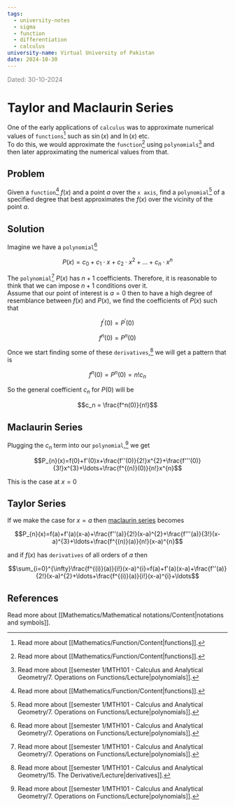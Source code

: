 ```yaml
---
tags:
  - university-notes
  - sigma
  - function
  - differentiation
  - calculus
university-name: Virtual University of Pakistan
date: 2024-10-30
---
```


<span style="color: gray;">Dated: 30-10-2024</span>

# Taylor and Maclaurin Series

One of the early applications of `calculus` was to approximate numerical values of `functions`[^1] such as $\sin (x)$ and $\ln (x)$ etc.  
To do this, we would approximate the `function`[^1] using `polynomials`[^2] and then later approximating the numerical values from that.

## Problem

Given a `function`[^1] $f(x)$ and a point $a$ over the `x axis`, find a `polynomial`[^2] of a specified degree that best approximates the $f(x)$ over the vicinity of the point $a$.  

## Solution

Imagine we have a `polynomial`[^2]  

$$P(x) = c_0 + c_1 \cdot x + c_2 \cdot x^2 + \ldots + c_n \cdot x^n$$

The `polynomial`[^2] $P(x)$ has $n + 1$ coefficients. Therefore, it is reasonable to think that we can impose $n + 1$ conditions over it.  
Assume that our point of interest is $a = 0$ then to have a high degree of resemblance between $f(x)$ and $P(x)$, we find the coefficients of $P(x)$ such that  

$$f^{\prime}(0) = P^{\prime}(0)$$

$$f^{n}(0) = P^{n}(0)$$

Once we start finding some of these `derivatives`,[^3] we will get a pattern that is  

$$f^n(0) = P^n(0) = n!c_n$$

So the general coefficient $c_n$ for $P(0)$ will be  

$$c_n = \frac{f^n(0)}{n!}$$

## Maclaurin Series

Plugging the $c_n$ term into our `polynomial`,[^2] we get  

$$P_{n}(x)=f(0)+f'(0)x+\frac{f''(0)}{2!}x^{2}+\frac{f'''(0)}{3!}x^{3}+\ldots+\frac{f^{(n)}(0)}{n!}x^{n}$$

This is the case at $x = 0$

## Taylor Series

If we make the case for $x = a$ then [maclaurin series](#maclaurin-series) becomes  

$$P_{n}(x)=f(a)+f'(a)(x-a)+\frac{f''(a)}{2!}(x-a)^{2}+\frac{f'''(a)}{3!}(x-a)^{3}+\ldots+\frac{f^{(n)}(a)}{n!}(x-a)^{n}$$

and if $f(x)$ has `derivatives` of all orders of $a$ then  

$$\sum_{i=0}^{\infty}\frac{f^{(i)}(a)}{i!}(x-a)^{i}=f(a)+f'(a)(x-a)+\frac{f''(a)}{2!}(x-a)^{2}+\ldots+\frac{f^{(i)}(a)}{i!}(x-a)^{i}+\ldots$$

## References

Read more about [[Mathematics/Mathematical notations/Content|notations and symbols]].

[^1]: Read more about [[Mathematics/Function/Content|functions]].
[^2]: Read more about [[semester 1/MTH101 - Calculus and Analytical Geometry/7. Operations on Functions/Lecture|polynomials]].
[^3]: Read more about [[semester 1/MTH101 - Calculus and Analytical Geometry/15. The Derivative/Lecture|derivatives]].